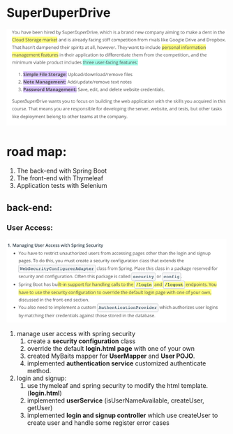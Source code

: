 # SuperDuperDrive
![img.png](Notes/roadmap.png)
# road map:
1. The back-end with Spring Boot
2. The front-end with Thymeleaf
3. Application tests with Selenium
## back-end:
### User Access:
![img.png](Notes/UserAccessTask.png)
1. manage user access with spring security
   1. create a **security configuration** class
   2. override the default **login.html page** with one of your own
   3. created MyBaits mapper for **UserMapper** and **User POJO**. 
   4. implemented **authentication service** customized authenticate method.
2. login and signup:
   1. use thymeleaf and spring security to modify the html template.(**login.html**)
   2. implemented **userService** (isUserNameAvailable, createUser, getUser)
   3. implemented **login and signup controller** which use createUser to create user and handle some register error cases
   
